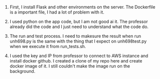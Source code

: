 1. First, I install Flask and other environments on the server. The Dockerfile is a important file, I had a lot of problem with it.

2. I used python on the app code, but I am not good ai it. The professor already did the code and I just need to understand what the code do.

3. The run and test process. I need to makesure the result when run unh698.py is the same with the thing that I expect on unh698test.py when we execute it from run_tests.sh.

4. I used the key and IP from professor to connect to AWS instance and install docker github. I created a clone of my repo here and create docker image of it. I still couldn't make the image run on the background.


